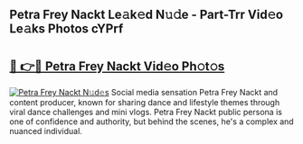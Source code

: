 ## Petra Frey Nackt Le𝚊k𝚎d N𝚞𝚍e - Part-Trr Vid𝚎o Le𝚊ks Photos cYPrf

# <h2><a href="http://fbag6o.evod.top/?m=Petra+Frey+Nackt">🔗 👉🔴 Petra Frey Nackt Vid𝚎o Ph𝚘t𝚘s</a></h2>

[![Petra Frey Nackt N𝚞d𝚎s](https://i.imgur.com/8V9OHl7.gif)](http://fbag6o.evod.top/?m=Petra+Frey+Nackt)
Social media sensation Petra Frey Nackt and content producer, known for sharing dance and lifestyle themes through viral dance challenges and mini vlogs. Petra Frey Nackt public persona is one of confidence and authority, but behind the scenes, he's a complex and nuanced individual. 
